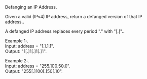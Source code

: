 Defanging an IP Address.<br />

Given a valid (IPv4) IP address, return a defanged version of that IP address..<br />

A defanged IP address replaces every period "." with "[.]"..<br />


Example 1:.<br />
Input: address = "1.1.1.1".<br />
Output: "1[.]1[.]1[.]1".<br />

Example 2:.<br />
Input: address = "255.100.50.0".<br />
Output: "255[.]100[.]50[.]0".<br />
